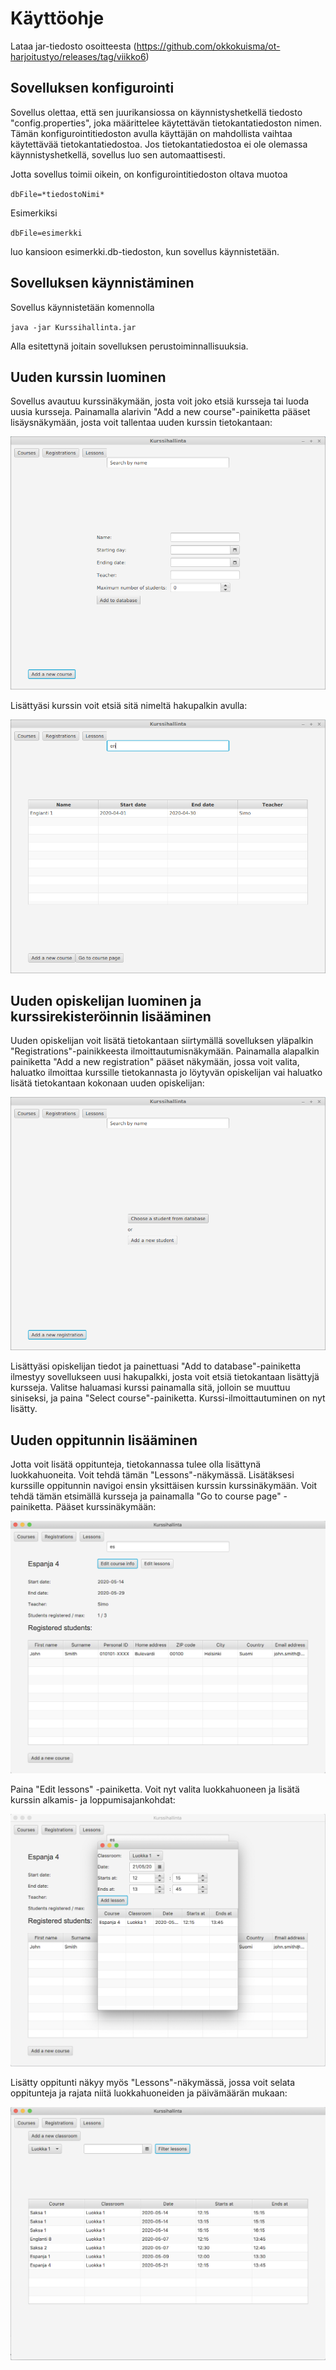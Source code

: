 # Käyttöohje
Lataa jar-tiedosto osoitteesta (https://github.com/okkokuisma/ot-harjoitustyo/releases/tag/viikko6)

## Sovelluksen konfigurointi
Sovellus olettaa, että sen juurikansiossa on käynnistyshetkellä tiedosto "config.properties", joka määrittelee käytettävän tietokantatiedoston nimen. Tämän konfigurointitiedoston avulla käyttäjän on mahdollista vaihtaa käytettävää tietokantatiedostoa. Jos tietokantatiedostoa ei ole olemassa käynnistyshetkellä, sovellus luo sen automaattisesti.

Jotta sovellus toimii oikein, on konfigurointitiedoston oltava muotoa

`dbFile=*tiedostoNimi*`

Esimerkiksi

`dbFile=esimerkki`

luo kansioon esimerkki.db-tiedoston, kun sovellus käynnistetään.

## Sovelluksen käynnistäminen
Sovellus käynnistetään komennolla

`java -jar Kurssihallinta.jar`

Alla esitettynä joitain sovelluksen perustoiminnallisuuksia.

## Uuden kurssin luominen
Sovellus avautuu kurssinäkymään, josta voit joko etsiä kursseja tai luoda uusia kursseja. Painamalla alarivin "Add a new course"-painiketta pääset lisäysnäkymään, josta voit tallentaa uuden kurssin tietokantaan:

![Kurssilisäys](https://github.com/okkokuisma/ot-harjoitustyo/blob/master/dokumentointi/kuvat/kurssilisays.png)

Lisättyäsi kurssin voit etsiä sitä nimeltä hakupalkin avulla:

![Kurssietsi](https://github.com/okkokuisma/ot-harjoitustyo/blob/master/dokumentointi/kuvat/kurssietsi.png)

## Uuden opiskelijan luominen ja kurssirekisteröinnin lisääminen
Uuden opiskelijan voit lisätä tietokantaan siirtymällä sovelluksen yläpalkin "Registrations"-painikkeesta ilmoittautumisnäkymään. Painamalla alapalkin painiketta "Add a new registration" pääset näkymään, jossa voit valita, haluatko ilmoittaa kurssille tietokannasta jo löytyvän opiskelijan vai haluatko lisätä tietokantaan kokonaan uuden opiskelijan:

![Valintanakyma](https://github.com/okkokuisma/ot-harjoitustyo/blob/master/dokumentointi/kuvat/valintanakyma.png)

Lisättyäsi opiskelijan tiedot ja painettuasi "Add to database"-painiketta ilmestyy sovellukseen uusi hakupalkki, josta voit etsiä tietokantaan lisättyjä kursseja. Valitse haluamasi kurssi painamalla sitä, jolloin se muuttuu siniseksi, ja paina "Select course"-painiketta. Kurssi-ilmoittautuminen on nyt lisätty.

## Uuden oppitunnin lisääminen
Jotta voit lisätä oppitunteja, tietokannassa tulee olla lisättynä luokkahuoneita. Voit tehdä tämän "Lessons"-näkymässä. Lisätäksesi kurssille oppitunnin navigoi ensin yksittäisen kurssin kurssinäkymään. Voit tehdä tämän etsimällä kursseja ja painamalla "Go to course page" -painiketta. Pääset kurssinäkymään:

![Kurssinakyma](https://github.com/okkokuisma/ot-harjoitustyo/blob/master/dokumentointi/kuvat/kurssinakyma.png)

Paina "Edit lessons" -painiketta. Voit nyt valita luokkahuoneen ja lisätä kurssin alkamis- ja loppumisajankohdat:

![Valintanakyma](https://github.com/okkokuisma/ot-harjoitustyo/blob/master/dokumentointi/kuvat/oppituntinakyma.png)

Lisätty oppitunti näkyy myös "Lessons"-näkymässä, jossa voit selata oppitunteja ja rajata niitä luokkahuoneiden ja päivämäärän mukaan:

![Valintanakyma](https://github.com/okkokuisma/ot-harjoitustyo/blob/master/dokumentointi/kuvat/oppitunnit.png)
